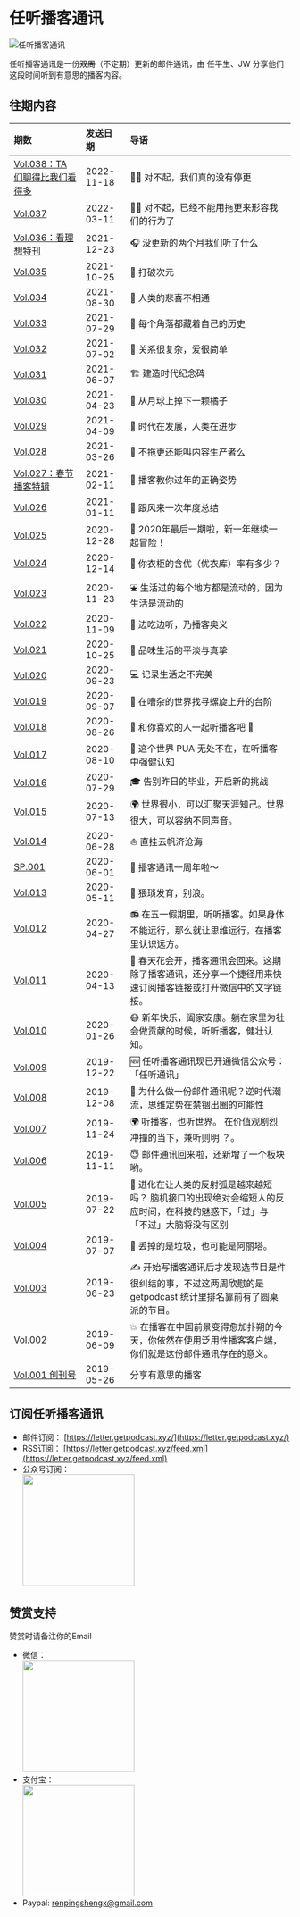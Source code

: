 # 任听播客通讯
![任听播客通讯](https://letter.getpodcast.xyz/img/logo.png)

任听播客通讯是一份~~双周~~（不定期）更新的邮件通讯，由 任平生、JW 分享他们这段时间听到有意思的播客内容。


## 往期内容

| 期数            | 发送日期      | 导语             |
| :------------- | :--------- | :---------------- |
| [Vol.038：TA 们聊得比我们看得多](./letters/038.md) | 2022-11-18 | 🙇‍♂️ 对不起，我们真的没有停更 |
| [Vol.037](./letters/037.md) | 2022-03-11 | 🧎‍♂️ 对不起，已经不能用拖更来形容我们的行为了 |
| [Vol.036：看理想特刊](./letters/036.md) | 2021-12-23 | 🎧 没更新的两个月我们听了什么 |
| [Vol.035](./letters/035.md) | 2021-10-25 | 🤖 打破次元 |
| [Vol.034](./letters/034.md) | 2021-08-30 | 🤡 人类的悲喜不相通 |
| [Vol.033](./letters/033.md) | 2021-07-29 | 📖 每个角落都藏着自己的历史 |
| [Vol.032](./letters/032.md) | 2021-07-02 | 🤘 关系很复杂，爱很简单 |
| [Vol.031](./letters/031.md) | 2021-06-07 | 🏗 建造时代纪念碑 |
| [Vol.030](./letters/030.md) | 2021-04-23 | 🍊 从月球上掉下一颗橘子 |
| [Vol.029](./letters/029.md) | 2021-04-09 | 💾 时代在发展，人类在进步 |
| [Vol.028](./letters/028.md) | 2021-03-26 | 🚃 不拖更还能叫内容生产者么 |
| [Vol.027：春节播客特辑](./letters/027.md) | 2021-02-11 | 🧨 播客教你过年的正确姿势 |
| [Vol.026](./letters/026.md) | 2021-01-11 | 🎇 跟风来一次年度总结 |
| [Vol.025](./letters/025.md) | 2020-12-28 | 🎉 2020年最后一期啦，新一年继续一起冒险！ |
| [Vol.024](./letters/024.md) | 2020-12-14 | 👕 你衣柜的含优（优衣库）率有多少？ |
| [Vol.023](./letters/023.md) | 2020-11-23 | ⛲️ 生活过的每个地方都是流动的，因为生活是流动的 |
| [Vol.022](./letters/022.md) | 2020-11-09 | 🍜 边吃边听，乃播客奥义 |
| [Vol.021](./letters/021.md) | 2020-10-25 | 🧶 品味生活的平淡与真挚 |
| [Vol.020](./letters/020.md) | 2020-09-23 | 💻 记录生活之不完美 |
| [Vol.019](./letters/019.md) | 2020-09-07 | 🐚 在嘈杂的世界找寻螺旋上升的台阶 |
| [Vol.018](./letters/018.md) | 2020-08-26 | 💓 和你喜欢的人一起听播客吧 💓 |
| [Vol.017](./letters/017.md) | 2020-08-10 | 🦊 这个世界 PUA 无处不在，在听播客中强健认知 |
| [Vol.016](./letters/016.md) | 2020-07-29 | 🎓 告别昨日的毕业，开启新的挑战 |
| [Vol.015](./letters/015.md) | 2020-07-13 | 🌍 世界很小，可以汇聚天涯知己。世界很大，可以容纳不同声音。 |
| [Vol.014](./letters/014.md) | 2020-06-28 | ⛵️ 直挂云帆济沧海 |
| [SP.001](./letters/SP.001.md) | 2020-06-01 | 🎂 播客通讯一周年啦～ |
| [Vol.013](./letters/013.md) | 2020-05-11 | 🌊 猥琐发育，别浪。 |
| [Vol.012](./letters/012.md) | 2020-04-27 | 📻 在五一假期里，听听播客。如果身体不能远行，那么就让思维远行，在播客里认识远方。 |
| [Vol.011](./letters/011.md) | 2020-04-13 | 🌻 春天花会开，播客通讯会回来。这期除了播客通讯，还分享一个捷径用来快速订阅播客链接或打开微信中的文字链接。 |
| [Vol.010](./letters/010.md) | 2020-01-26 | 😷 新年快乐，阖家安康。躺在家里为社会做贡献的时候，听听播客，健壮认知。 |
| [Vol.009](./letters/009.md) | 2019-12-22 | 🆕 任听播客通讯现已开通微信公众号：「任听通讯」 |
| [Vol.008](./letters/008.md) | 2019-12-08 | 🤔 为什么做一份邮件通讯呢？逆时代潮流，思维定势在禁锢出圈的可能性 |
| [Vol.007](./letters/007.md) | 2019-11-24 | 🌍 听播客，也听世界。 在价值观剧烈冲撞的当下，兼听则明 ？。 |
| [Vol.006](./letters/006.md) | 2019-11-11 | 😇 邮件通讯回来啦，还新增了一个板块哟。 |
| [Vol.005](./letters/005.md) | 2019-07-22 | 🧠 进化在让人类的反射弧是越来越短吗？ 脑机接口的出现绝对会缩短人的反应时间，在科技的魅惑下，「过」与「不过」大脑将没有区别 |
| [Vol.004](./letters/004.md) | 2019-07-07 | 🚮 丢掉的是垃圾，也可能是阿丽塔。 |
| [Vol.003](./letters/003.md) | 2019-06-23 | ✍️ 开始写播客通讯后才发现选节目是件很纠结的事，不过这两周欣慰的是 getpodcast 统计里排名靠前有了圆桌派的节目。 |
| [Vol.002](./letters/002.md) | 2019-06-09 | 💥 在播客在中国前景变得愈加扑朔的今天，你依然在使用泛用性播客客户端，你们就是这份邮件通讯存在的意义。 |
| [Vol.001 创刊号](./letters/001.md) | 2019-05-26 | 分享有意思的播客 |


## 订阅任听播客通讯

- 邮件订阅： [https://letter.getpodcast.xyz/](https://letter.getpodcast.xyz/)
- RSS订阅： [https://letter.getpodcast.xyz/feed.xml](https://letter.getpodcast.xyz/feed.xml)
- 公众号订阅：  
  <img src="https://getpodcast.xyz/img/gzh.jpg" width="200" />


## 赞赏支持
赞赏时请备注你的Email

- 微信：  
  <img src="https://getpodcast.xyz/src/img/wx-zs.png" width="200" />
- 支付宝：  
  <img src="https://getpodcast.xyz/src/img/zfb-zs.png" width="200" />
- Paypal: renpingshengx@gmail.com

